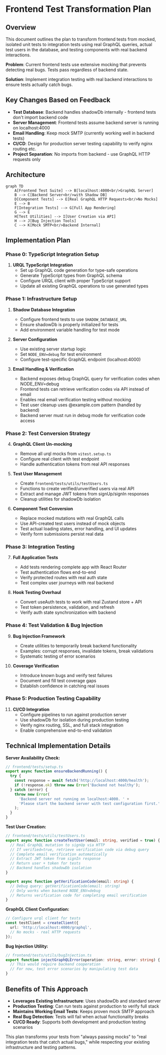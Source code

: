 # Frontend Test Transformation Plan

## Overview

This document outlines the plan to transform frontend tests from mocked, isolated unit tests to integration tests using real GraphQL queries, actual test users in the database, and testing components with real backend interactions.

**Problem**: Current frontend tests use extensive mocking that prevents detecting real bugs. Tests pass regardless of backend state.

**Solution**: Implement integration testing with real backend interactions to ensure tests actually catch bugs.

## Key Changes Based on Feedback

- **Test Database**: Backend handles shadowDb internally - frontend tests don't import backend code
- **Server Management**: Frontend tests assume backend server is running on localhost:4000
- **Email Handling**: Keep mock SMTP (currently working well in backend tests)
- **CI/CD**: Design for production server testing capability to verify nginx routing etc.
- **Project Separation**: No imports from backend - use GraphQL HTTP requests only

## Architecture

```mermaid
graph TD
    A[Frontend Test Suite] --> B[localhost:4000<br/>GraphQL Server]
    B --> C[Backend Server<br/>with Shadow DB]
    D[Component Tests] --> E[Real GraphQL HTTP Requests<br/>No Mocks]
    E --> B
    F[Integration Tests] --> G[Full App Rendering]
    G --> E
    H[Test Utilities] --> I[User Creation via API]
    H --> J[Bug Injection Tools]
    C --> K[Mock SMTP<br/>Backend Internal]
```

## Implementation Plan

### Phase 0: TypeScript Integration Setup

1. **URQL TypeScript Integration**
   - Set up GraphQL code generation for type-safe operations
   - Generate TypeScript types from GraphQL schema
   - Configure URQL client with proper TypeScript support
   - Update all existing GraphQL operations to use generated types

### Phase 1: Infrastructure Setup

1. **Shadow Database Integration**
   - Configure frontend tests to use `SHADOW_DATABASE_URL`
   - Ensure shadowDb is properly initialized for tests
   - Add environment variable handling for test mode

2. **Server Configuration**
   - Use existing server startup logic
   - Set `NODE_ENV=debug` for test environment
   - Configure test-specific GraphQL endpoint (localhost:4000)

3. **Email Handling & Verification**
   - Backend exposes debug GraphQL query for verification codes when NODE_ENV=debug
   - Frontend tests can retrieve verification codes via API instead of email
   - Enables real email verification testing without mocking
   - Test user cleanup uses @example.com pattern (handled by backend)
   - Backend server must run in debug mode for verification code access

### Phase 2: Test Conversion Strategy

4. **GraphQL Client Un-mocking**
   - Remove all urql mocks from `vitest.setup.ts`
   - Configure real client with test endpoint
   - Handle authentication tokens from real API responses

5. **Test User Management**
   - Create `frontend/tests/utils/testUsers.ts`
   - Functions to create verified/unverified users via real API
   - Extract and manage JWT tokens from signUp/signIn responses
   - Cleanup utilities for shadowDb isolation

6. **Component Test Conversion**
   - Replace mocked mutations with real GraphQL calls
   - Use API-created test users instead of mock objects
   - Test actual loading states, error handling, and UI updates
   - Verify form submissions persist real data

### Phase 3: Integration Testing

7. **Full Application Tests**
   - Add tests rendering complete app with React Router
   - Test authentication flows end-to-end
   - Verify protected routes with real auth state
   - Test complex user journeys with real backend

8. **Hook Testing Overhaul**
   - Convert useAuth tests to work with real Zustand store + API
   - Test token persistence, validation, and refresh
   - Verify auth state synchronization with backend

### Phase 4: Test Validation & Bug Injection

9. **Bug Injection Framework**
   - Create utilities to temporarily break backend functionality
   - Examples: corrupt responses, invalidate tokens, break validations
   - Systematic testing of error scenarios

10. **Coverage Verification**
    - Introduce known bugs and verify test failures
    - Document and fill test coverage gaps
    - Establish confidence in catching real issues

### Phase 5: Production Testing Capability

11. **CI/CD Integration**
    - Configure pipelines to run against production server
    - Use shadowDb for isolation during production testing
    - Verify nginx routing, SSL, and full stack integration
    - Enable comprehensive end-to-end validation

## Technical Implementation Details

**Server Availability Check:**

```typescript
// frontend/tests/setup.ts
export async function ensureBackendRunning() {
  try {
    const response = await fetch('http://localhost:4000/health');
    if (!response.ok) throw new Error('Backend not healthy');
  } catch (error) {
    throw new Error(
      'Backend server not running on localhost:4000. ' +
      'Please start the backend server with test configuration first.'
    );
  }
}
```

**Test User Creation:**

```typescript
// frontend/tests/utils/testUsers.ts
export async function createTestUser(email: string, verified = true) {
  // Real GraphQL mutation to signUp via HTTP
  // If verified=true, retrieve verification code via debug query
  // Complete email verification automatically
  // Extract JWT token from signIn response
  // Return user + token for tests
  // Backend handles shadowDb isolation
}

export async function getVerificationCode(email: string) {
  // Debug query: getVerificationCode(email: string)
  // Only works when backend NODE_ENV=debug
  // Returns verification code for completing email verification
}
```

**GraphQL Client Configuration:**

```typescript
// Configure urql client for tests
const testClient = createClient({
  url: 'http://localhost:4000/graphql',
  // No mocks - real HTTP requests
});
```

**Bug Injection Utility:**

```typescript
// frontend/tests/utils/bugInjection.ts
export function injectGraphQLError(operation: string, error: string) {
  // This would require backend cooperation
  // For now, test error scenarios by manipulating test data
}
```

## Benefits of This Approach

- **Leverages Existing Infrastructure**: Uses shadowDb and standard server
- **Production Testing**: Can run tests against production to verify full stack
- **Maintains Working Email Tests**: Keeps proven mock SMTP approach
- **Real Bug Detection**: Tests will fail when actual functionality breaks
- **CI/CD Ready**: Supports both development and production testing scenarios

This plan transforms your tests from "always passing mocks" to "real integration tests that catch actual bugs," while respecting your existing infrastructure and testing patterns.
